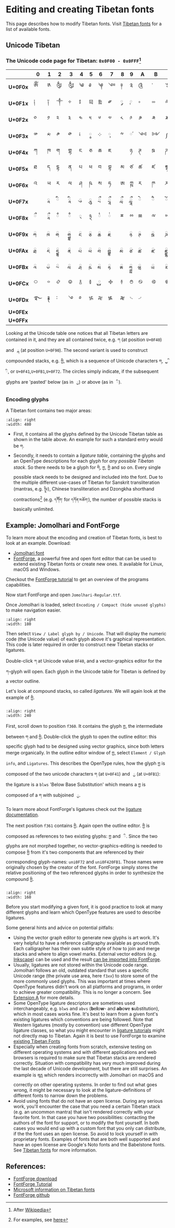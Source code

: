 # Editing and creating Tibetan fonts

This page describes how to modify Tibetan fonts. Visit [Tibetan fonts](tibetan_fonts.md) for a list of available fonts.
## Unicode Tibetan

### The Unicode code page for Tibetan: `0x0F00 - 0x0FFF`[^uni_tib_ref]

|        | 0 | 1 | 2 | 3 | 4 | 5 | 6 | 7 | 8 | 9 | A | B | C | D | E | F |
| ------ | - | - | - | - | - | - | - | - | - | - | - | - | - | - | - | - |
| **U+0F0x** | ༀ | ༁ | ༂| ༃ | ༄ | ༅ | ༆ | ༇ | ༈ | ༉ | ༊ | ་ | ༌$_{\tiny{NB}}$ | ། | ༎ | ༏ |
| **U+0F1x** | ༐ | ༑ | ༒ | ༓ | ༔ | ༕ | ༖ | ༗ | ༘  | ༙ | ༚ | ༛ | ༜ | ༝ | ༞ | ༟ |
| **U+0F2x** | ༠ | ༡ | ༢ | ༣ | ༤ | ༥ | ༦ | ༧ | ༨ | ༩ | ༪ | ༫ | ༬ | ༭ | ༮ | ༯ |
| **U+0F3x** | ༰ | ༱ | ༲ | ༳ | ༴ | ༵ | ༶ | ༷ | ༸ | ༹ | ༺ | ༻ | ༼ | ༽ | ༾ | ༿ |
| **U+0F4x** | ཀ | ཁ | ག | གྷ | ང | ཅ | ཆ | ཇ | 	 | ཉ | ཊ | ཋ | ཌ | ཌྷ | ཎ | ཏ |
| **U+0F5x** | ཐ | ད | དྷ | ན | པ | ཕ | བ | བྷ | མ | ཙ | ཚ | ཛ | ཛྷ | ཝ | ཞ | ཟ |
| **U+0F6x** | འ | ཡ | ར | ལ | ཤ | ཥ | ས | ཧ | ཨ | ཀྵ | ཪ | ཫ | ཬ | |  |  |
| **U+0F7x** |  | 	ཱ | ི | ཱི | ུ | ཱུ | ྲྀ | ཷ | ླྀ | ཹ | ེ | ཻ | ོ | ཽ | ཾ | ཿ |
| **U+0F8x** | ྀ | ཱྀ | ྂ | ྃ | ྄ | ྅ | ྆ | ྇ | ྈ | ྉ | ྊ | ྋ | ྌ | ྍ | ྎ | ྏ |
| **U+0F9x** | ྐ | ྑ | ྒ | ྒྷ | ྔ | ྕ | ྖ | ྗ |  |  ྙ | ྚ | ྛ | ྜ | ྜྷ | ྞ | ྟ |
| **U+0FAx** | ྠ | ྡ | ྡྷ | ྣ | ྤ | ྥ | ྦ | ྦྷ | ྨ | ྩ | ྪ | ྫ | ྫྷ | ྭ | ྮ | ྯ |
| **U+0FBx** | ྰ | ྱ | ྲ | ླ | ྴ | ྵ | ྶ | ྷ | ྸ | ྐྵ | ྺ | ྻ | ྼ  | | 	྾  | 	྿ | 
| **U+0FCx** | ࿀ | ࿁ | ࿂ | ࿃ | ࿄ | ࿅ | ࿆ | ࿇ | ࿈ | ࿉ | ࿊ | ࿋ | ࿌ | 	 | ࿎ | ࿏ |
| **U+0FDx** | ࿐ | ࿑ | ࿒ | ࿓ | ࿔ | ࿕ | ࿖ | ࿗ | ࿘ | ࿙ | ࿚ |  |  |  |  |  |	
| **U+0FEx** |  |  |  |  |  |  |  |  |  |  |  |  |  |  |  |  | 	
| **U+0FFx** |  |  |  |  |  |  |  |  |  |  |  |  |  |  |  |  | 

[^uni_tib_ref]: After [Wikipedia](https://en.wikipedia.org/wiki/Tibetan_(Unicode_block))

Looking at the Unicode table one notices that all Tibetan letters are contained in it, and they are all contained twice, e.g. `ཀ` (at position `U+0F40`) and ` ྐ` (at position `U+0F90`). The second variant is used to construct compounded stacks, e.g. `གྱི`, which is a sequence of Unicode characters `ག`, ` ྱ`, ` ི`, or `U+0F41`,`U+0FB1`,`U+0F72`. The circles simply indicate, if the subsequent glyphs are 'pasted' below (as in ` ྱ`) or above (as in ` ི`).

### Encoding glyphs

A Tibetan font contains two major areas:

```{image} Images/FontForge.jpg
:align: right
:width: 480
```

* First, it contains all the glyphs defined by the Unicode Tibetan table as shown in the table above. An example for such a standard entry would be `ག`.
* Secondly, it needs to contain a _ligature table_, containing the glyphs and an OpenType descriptions for each glyph for _any possible Tibetan stack_. So there needs to be a glyph for `གི`, `གྱ`, `གྱི` and so on. Every single possible stack needs to be designed and included into the font. Due to the multiple different use-cases of Tibetan for Sanskrit transliteration (mantras, e.g. `ཧྲཱིཿ`), Chinese transliteration and Dzongkha shorthand contractions[^dzongkha_shorthand_examples] (e.g. `དཀོོག་` for `དཀོན་མཆོག་`), the number of possible stacks is basically unlimited.

[^dzongkha_shorthand_examples]: For examples, see [here](https://www.babelstone.co.uk/Tibetan/Contractions.html)

## Example: Jomolhari and FontForge

To learn more about the encoding and creation of Tibetan fonts, is best to look at an example. Download:

- [Jomolhari font](https://fonts.google.com/specimen/Jomolhari#type-tester)
- [FontForge](https://fontforge.org/en-US/), a powerful free and open font editor that can be used to extend existing Tibetan fonts or create new ones. It available for Linux, macOS and Windows.

Checkout the [FontForge tutorial](https://fontforge.org/docs/tutorial.html) to get an overview of the programs capabilities.

Now start FontForge and open `Jomolhari-Regular.ttf`. 

Once Jomolhari is loaded, select `Encoding / Compact (hide unused glyphs)` to make navigation easier.

```{image} Images/FontForgeKa.jpg
:align: right
:width: 180
```

Then select `View / Label glyph by / Unicode`. That will display the numeric code (the Unicode value) of each glyph above it's graphical representation. This code is later required in order to construct new Tibetan stacks or ligatures.

Double-click `ཀ` at Unicode value `0F40`, and a vector-graphics editor for the `ཀ`-glyph will open. Each glyph in the Unicode table for Tibetan is defined by a vector outline.

Let's look at compound stacks, so called _ligatures_. We will again look at the example of `གྱི`.

```{image} Images/FontForgeGya.jpg
:align: right
:width: 240
```

First, scroll down to position `f360`. It contains the glyph `གྱ`, the intermediate between `ག` and `གྱི`. Double-click the glyph to open the outline editor: this specific glyph had to be designed using vector graphics, since both letters merge organically. In the outline editor window of `གྱ`, select `Element / Glyph info`, and `Ligatures`. This describes the OpenType rules, how the glyph `གྱ` is composed of the two unicode characters `ག` (at `U+0F41`) and ` ྱ` (at `U+0FB1`): the ligature is a `blws` 'Below Base Substitution' which means a `གྱ` is composed of a `ག` with subjoined ` ྱ`.

To learn more about FontForge's ligatures check out the [ligature documentation](https://fontforge.org/docs/tutorial/editexample4.html).

The next position `f361` contains `གྱི`. Again open the outline editor. `གྱི` is composed as references to two existing glyphs: `གྱ` and ` ི`. Since the two glyphs are not morphed together, no vector-graphics-editing is needed to compose `གྱི` from it's two components that are referenced by their corresponding glyph-names: `uni0F72` and `uni0F420FB1`. Those names were originally chosen by the creator of the font. FontForge simply stores the relative positioning of the two referenced glyphs in order to synthesize the compound `གྱི`.

```{image} Images/FontForgeGyi.jpg
:align: right
:width: 160
```

Before you start modifying a given font, it is good practice to look at many different glyphs and learn which OpenType features are used to describe ligatures.

Some general hints and advice on potential pitfalls:

* Using the vector graph editor to generate new glyphs is art work. It's very helpful to have a reference calligraphy available as ground truth. Each calligrapher has their own subtle style of how to join and merge stacks and where to align vowel marks. External vector editors (e.g. [Inkscape](https://inkscape.org/)) can be used and the result [can be imported into FontForge](https://fontforge.org/docs/tutorial/importexample.html).
* Usually, ligatures are not stored within the Unicode code range. Jomolhari follows an old, outdated standard that uses a specific Unicode range (the private use area, here `f3`_`xx`_) to store some of the more commonly used glyphs. This was important at times where OpenType features didn't work on all platforms and programs, in order to achieve greater compatibility. This is no longer a concern. See [Extension A](extension_a) for more details.
* Some OpenType ligature descriptors are sometimes used interchangeably, e.g. `blws` and `abvs` (**b**e**l**o**w**- and **ab**o**v**e **s**ubstitution), which in most cases works fine. It's best to learn from a given font's existing ligatures which conventions are being followed. Note that Western ligatures (mostly by convention) use different OpenType ligature classes, so what you might encounter in [ligature tutorials](https://fontforge.org/docs/tutorial/editexample4.html) might not directly map to Tibetan. Again it is best to use FontForge to examine [existing Tibetan Fonts](tibetan_fonts.md)
* Especially when creating fonts from scratch, extensive testing on different operating systems and with different applications and web browsers is required to make sure that Tibetan stacks are rendered correctly. Situation with compatibility has very much improved during the last decade of Unicode development, but there are still surprises. An example is `ཨཱརྻ` which renders incorrectly with Jomolhari on macOS and correctly on other operating systems. In order to find out what goes wrong, it might be necessary to look at the ligature-definitions of different fonts to narrow down the problems.
* Avoid using fonts that do not have an open license. During any serious work, you'll encounter the case that you need a certain Tibetan stack (e.g. an uncommon mantra) that isn't rendered correctly with your favorite font. In that case you have two possibilities: contacting the authors of the font for support, or to modify the font yourself. In both cases you would end up with a custom font that you only can distribute, if the the font uses an open license. So avoid to lock yourself in with proprietary fonts. Examples of fonts that are both well supported and have an open license are Google's Noto fonts and the Babelstone fonts. See [Tibetan fonts](tibetan_fonts.md) for more information.

## References:

- [FontForge download](https://fontforge.org/en-US/downloads/)
- [FontForge Tutorial](https://fontforge.org/docs/tutorial.html)
- [Microsoft information on Tibetan fonts](https://docs.microsoft.com/en-us/typography/script-development/tibetan)
- [FontForge github](https://github.com/fontforge/fontforge)

